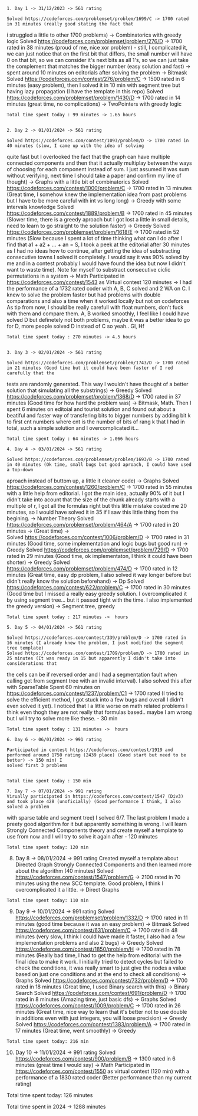 
    1. Day 1 -> 31/12/2023 -> 561 rating

    Solved https://codeforces.com/problemset/problem/1699/C -> 1700 rated in 31 minutes (really good stating the fact that
i struggled a little to other 1700 problems) -> Combinatorics with greedy logic
    Solved https://codeforces.com/problemset/problem/276/D -> 1700 rated in 38 minutes (proud of me, nice xor problem) -
still, I complicated it, we can just notice that on the first bit that differs, the small number will have 0 on that bit, 
so we can consider it's next bits as all 1's, so we can just take the complement that matches the bigger number (easy solution and fast) -> spent around 10 minutes on editorials after solving the problem -> Bitmask
    Solved https://codeforces.com/contest/276/problem/C -> 1500 rated in 6 minutes (easy problem), then I solved it in 10 min
with segment tree but having lazy propagation (I have the template in this repo)
    Solved https://codeforces.com/problemset/problem/1430/D -> 1700 rated in 14 minutes (great time, no complications)
-> TwoPointers with greedy logic

    Total time spent today : 99 minutes -> 1.65 hours


    2. Day 2 -> 01/01/2024 -> 561 rating

    Solved https://codeforces.com/contest/1093/problem/D -> 1700 rated in 40 minutes (slow, I came up with the idea of solving
quite fast but I overlooked the fact that the graph can have multiple connected components and then that it actually 
multiplay between the ways of choosing for each component instead of sum. I just assumed it was sum without verifying, next
time I should take a paper and confirm my line of thought) -> Graphs with a little bit of combinatorics
    Solved https://codeforces.com/contest/1000/problem/C -> 1700 rated in 13 minutes (Great time, I somehow knew the implementation idea
from past problems but I have to be more careful with int vs long long) -> Greedy with some intervals knowledge
    Solved https://codeforces.com/contest/1889/problem/B -> 1700 rated in 45 minutes (Slower time, there is a greedy aproach but I got lost 
a little in small details, need to learn to go straight to the solution faster) -> Greedy
    Solved https://codeforces.com/problemset/problem/1618/E -> 1700 rated in 52 minutes (Slow because I spent a lot
of time thinking what can I do after I find that a1 + a2 + ... + an = S, I took a peek at the editorial after 30 minutes
as I had no ideas how to continue, after getting the idea of substracting consecutive towns I solved it completely. I would say it was 90% solved
by me and in a contest probably I would have found the idea but now I didn't want to waste time). Note for myself to substract consecutive ciclic 
permutations in a system -> Math
    Participated in https://codeforces.com/contest/1543 as Virtual contest  120 minutes -> I had the performance of a 1732 rated coder with A, B, C solved and 2 
WA on C. I knew to solve the problem faster but had problems with double comparations and also a time when it worked locally but not on codeforces
As tip from now, I should be really carefull with float numbers, don't fuck with them and compare them. A, B worked smoothly, I feel like I could 
have solved D but definetely not both problems, maybe it was a better idea to go for D, more people solved D instead of C so yeah.. Gl, Hf

    Total time spent today : 270 minutes -> 4.5 hours


    3. Day 3 -> 02/01/2024 -> 561 rating

    Solved https://codeforces.com/problemset/problem/1743/D -> 1700 rated in 21 minutes (Good time but it could have been faster of I red carefully that the 
tests are randomly generated. This way I wouldn't have thought of a better solution that simulating all the substrings) -> Greedy
    Solved https://codeforces.com/problemset/problem/1368/D -> 1700 rated in 37 minutes (Good time for how hard the problem was) -> Bitmask, Math. Then I 
spent 6 minutes on editoial and tourist solution and found out about a beatiful and faster way of transfering bits to bigger numbers by adding bit k to first
cnt numbers where cnt is the number of bits of rang k that I had in total, such a simple solution and I overcomplicated it...
    
    Total time spent today : 64 minutes -> 1.066 hours

    4. Day 4 -> 03/01/2024 -> 561 rating

    Solved https://codeforces.com/problemset/problem/1693/B -> 1700 rated in 40 minutes (Ok time, small bugs but good aproach, I could have used a top-down 
aproach instead of buttom up, a little it cleaner code) -> Graphs
    Solved https://codeforces.com/contest/1260/problem/C -> 1700 rated in 55 minutes with a little help from editorial. I got the main idea, actually 90% of it
but I didn't take into acount that the size of the chunk already starts with a multiple of r, I got all the formulas right but this little mistake costed me
20 minutes, so I would have solved it in 35 if I saw this little thing from the begining. -> Number Theory
    Solved https://codeforces.com/problemset/problem/464/A -> 1700 rated in 20 minutes -> (Great time) ->  
    Solved https://codeforces.com/contest/1006/problem/D -> 1700 rated in 31 minutes (Good time, some implementation and logic bugs but good run) -> Greedy
    Solved https://codeforces.com/problemset/problem/729/D -> 1700 rated in 29 minutes (Good time, ok implementaton, I think it could have been shorter) -> Greedy
    Solved https://codeforces.com/problemset/problem/474/D -> 1700 rated in 12 minutes (Great time, easy dp problem, I also solved it way longer before but 
didn't really know the solution beforehand) -> Dp
    Solved https://codeforces.com/contest/622/problem/C -> 1700 rated in 30 minutes (Good time but I missed a really easy greedy solution. I overcomplicated it
by using segment tree... but it passed tight with the time. I also implemented the greedy version) -> Segment tree, greedy

    Total time spent today : 217 minutes ->  hours

    5. Day 5 -> 04/01/2024 -> 561 rating

    Solved https://codeforces.com/contest/339/problem/D -> 1700 rated in 16 minutes (I already knew the problem, I just modified the segment tree template)
    Solved https://codeforces.com/contest/1709/problem/D -> 1700 rated in 25 minutes (It was ready in 15 but apparently I didn't take into considerations that
the cells can be if reversed order and I had a segmentation fault when calling get from segment tree with an invalid interval). I also solved this after with 
SparseTable
    Spent 60 minutes on https://codeforces.com/contest/1237/problem/C1 -> 1700 rated (I tried to solve the efficient method, I got stuck into a few bugs and
overall I didn't even solved it yet). I noticed that I a little worse on math related problems I think even thogh they are not really that formulas based..
maybe I am wrong but I will try to solve more like these. - 30 min


    Total time spent today : 131 minutes ->  hours

    6. Day 6 -> 06/01/2024 -> 991 rating

    Participated in contest https://codeforces.com/contest/1919 and performed around 1750 rating (2439 place) (Good start but need to be better) -> 150 min) I 
    solved first 3 problems


    Total time spent today : 150 min

    7. Day 7 -> 07/01/2024 -> 991 rating
    Virually participated in https://codeforces.com/contest/1547 (Div3) and took place 428 (unoficially) (Good performance I think, I also solved a problem
with sparse table and segment tree) I solved 6/7. The last problem I made a preety good algorithm for it but apparently something is wrong. I will learn
Strongly Connected Components theory and create myself a template to use from now and I will try to solve it again after - 120 minutes
    

    Total time spent today: 120 min

   8. Day 8 -> 08/01/2024 -> 991 rating
   Created myself a template about Directed Graph Strongly Connected Components and then learned more about the algorithm (40 minutes)
   Solved https://codeforces.com/contest/1547/problem/G -> 2100 rated in 70 minutes using the new SCC template. Good problem, I think I overcomplicated
it a little. -> Direct Graphs

    Total time spent today: 110 min

   9. Day 9 -> 10/01/2024 -> 991 rating
    Solved https://codeforces.com/problemset/problem/1332/D -> 1700 rated in 11 minutes (good time because it was an easy problem) -> Bitmask
    Solved https://codeforces.com/contest/631/problem/C -> 1700 rated in 48 minutes (very slow, I think I could have made it faster, I also had a few implementation problems
and also 2 bugs) -> Greedy
    Solved https://codeforces.com/contest/1850/problem/H -> 1700 rated in 78 minutes (Really bad time, I had to get the help from editorial with the final idea to make it work.
I initiallly tried to detect cycles but failed to check the conditions, it was really smart to just give the nodes a value based on just one conditions and at the end to check all conditions) 
-> Graphs
    Solved https://codeforces.com/contest/732/problem/D -> 1700 rated in 18 minutes (Great time, I used Binary search with this) -> Binary Search
    Solved https://codeforces.com/contest/691/problem/D -> 1700 rated in 8 minutes (Amazing time, just basic dfs) -> Graphs
    Solved https://codeforces.com/contest/1009/problem/C -> 1700 rated in 26 minutes (Great time, nice way to learn that it's better not to use double in additions even with just integers,
you will loose precision) -> Greedy
    Solved https://codeforces.com/contest/1383/problem/A -> 1700 rated in 17 minutes (Great time, went smoothly) -> Greedy

    Total time spent today: 216 min

   10. Day 10 -> 11/01/2024 -> 991 rating
   Solved https://codeforces.com/contest/900/problem/B -> 1300 rated in 6 minutes (great time I would say) -> Math
   Participated in https://codeforces.com/contest/1550 as virtual contest (120 min) with a performance of a 1830 rated coder (Better performance than my current rating)

   Total time spent today: 126 minutes

Total time spent in 2024 -> 1288 minutes

